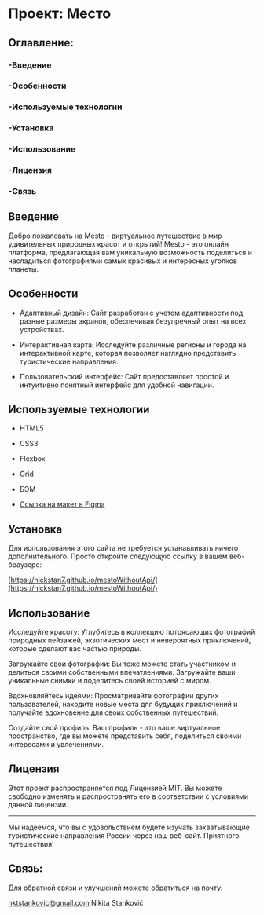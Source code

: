 # Проект: Место

 

## Оглавление: 

 

### -Введение 

### -Особенности 

### -Используемые технологии 

### -Установка 

### -Использование 

### -Лицензия 

### -Связь 

 

## Введение 

 

Добро пожаловать на Mesto - виртуальное путешествие в мир удивительных природных красот и открытий! Mesto - это онлайн платформа, предлагающая вам уникальную возможность поделиться и насладиться фотографиями самых красивых и интересных уголков планеты.

 

## Особенности 

 

- Адаптивный дизайн: Сайт разработан с учетом адаптивности под разные размеры экранов, обеспечивая безупречный опыт на всех устройствах. 

- Интерактивная карта: Исследуйте различные регионы и города на интерактивной карте, которая позволяет наглядно представить туристические направления. 

- Пользовательский интерфейс: Сайт предоставляет простой и интуитивно понятный интерфейс для удобной навигации. 

 

## Используемые технологии 

 

- HTML5 

- CSS3 

- Flexbox 

- Grid 

- БЭМ 

- [Ссылка на макет в Figma](https://www.figma.com/file/2cn9N9jSkmxD84oJik7xL7/JavaScript.-Sprint-4?node-id=0%3A1)

 

## Установка 

 

Для использования этого сайта не требуется устанавливать ничего дополнительного. Просто откройте следующую ссылку в вашем веб-браузере: 

 

[https://nickstan7.github.io/mestoWithoutApi/](https://nickstan7.github.io/mestoWithoutApi/) 

 

## Использование 

 

Исследуйте красоту: Углубитесь в коллекцию потрясающих фотографий природных пейзажей, экзотических мест и невероятных приключений, которые сделают вас частью природы.

Загружайте свои фотографии: Вы тоже можете стать участником и делиться своими собственными впечатлениями. Загружайте ваши уникальные снимки и поделитесь своей историей с миром.

Вдохновляйтесь идеями: Просматривайте фотографии других пользователей, находите новые места для будущих приключений и получайте вдохновение для своих собственных путешествий.

Создайте свой профиль: Ваш профиль - это ваше виртуальное пространство, где вы можете представить себя, поделиться своими интересами и увлечениями.

 

## Лицензия 

 

Этот проект распространяется под Лицензией MIT. Вы можете свободно изменять и распространять его в соответствии с условиями данной лицензии. 

 

--- 

 

Мы надеемся, что вы с удовольствием будете изучать захватывающие туристические направления России через наш веб-сайт. Приятного путешествия! 

 

## Связь: 

Для обратной связи и улучшений можете обратиться на почту: 

nktstankovic@gmail.com Nikita Stanković
